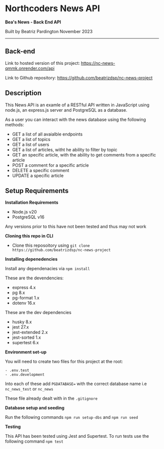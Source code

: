 # Northcoders News API

**Bea's News - Back End API**

Built by Beatriz Pardington November 2023

---

**Back-end**
---
Link to hosted version of this project: https://nc-news-qmmk.onrender.com/api

Link to Github repository: https://github.com/beatrizdsp/nc-news-project

**Description**
---

This News API is an examle of a RESTful API written in JavaScript using node.js, an express.js server and PostgreSQL as a database.

As a user you can interact with the news database using the following methods:

- GET a list of all avaialble endpoints 
 - GET a list of topics
 - GET a list of users
- GET a list of articles, witht he ability to filter by topic
- GET an specific article, with the ability to get comments from a specific article
- POST a comment for a specific article
- DELETE a specific comment
- UPDATE a specific article

**Setup Requirements**
---

**Installation Requirements**

- Node.js v20
- PostgreSQL v16

 Any versions prior to this have not been tested and thus may not work

**Cloning this repo in CLI**

- Clone this reposoitory using `git clone https://github.com/beatrizdsp/nc-news-project`

**Installing depenedencies**

Install any dependenacies via `npm install`

These are the devendencies:
- express 4.x
- pg 8.x
- pg-format 1.x
- dotenv 16.x

These are the dev dependencies
- husky 8.x
- jest 27.x
- jest-extended 2.x
- jest-sorted 1.x
- supertest 6.x

**Environment set-up**

You will need to create two files for this project at the root:
```
- .env.test 
- .env.development 
```

Into each of these add `PGDATABASE=` with the correct database name i.e  `nc_news_test` or `nc_news`

These file already dealt with in the `.gitignore`

**Database setup and seeding**

Run the following commands `npm run setup-dbs` and `npm run seed`

**Testing**

This API has been tested using Jest and Supertest. 
To run tests use the following command `npm test`





